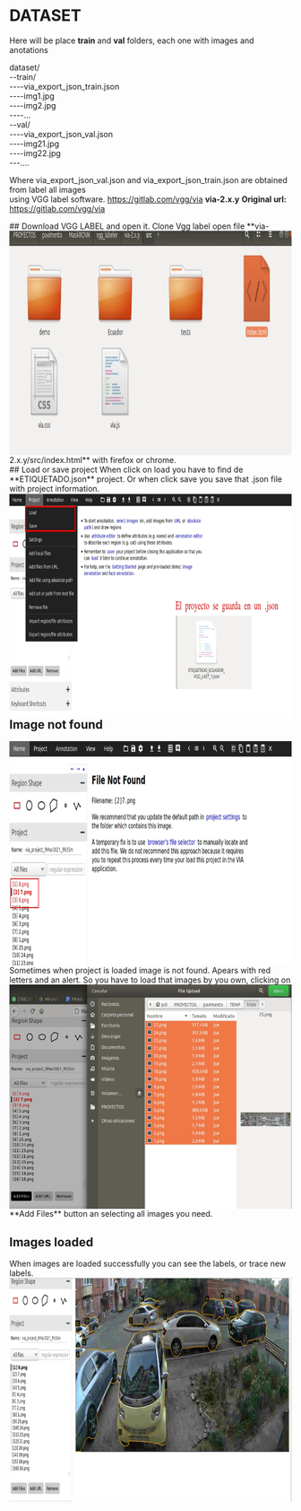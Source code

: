 # DATASET
Here will be place **train** and **val** folders, each one with images and anotations

dataset/  
--train/  
----via_export_json_train.json  
----img1.jpg  
----img2.jpg  
----...  
--val/  
----via_export_json_val.json  
----img21.jpg  
----img22.jpg  
---....  

Where via_export_json_val.json and via_export_json_train.json are obtained from label all images  
using VGG label software. https://gitlab.com/vgg/via **via-2.x.y**
**Original url:** https://gitlab.com/vgg/via  
<div>
## Download VGG LABEL and open it.  
<img src="../README_images/opening_vgglabelel.jpg" align="left"  width="600" height="400">
Clone Vgg label open file **via-2.x.y/src/index.html** with firefox or chrome.  
</div>
## Load or save project  
When click on load you have to find de **ETIQUETADO.json** project. Or when click save you save that .json file with project information.
<img src="../README_images/main_vgglabel.jpg" align="right" width="600" height="400">  

## Image not found  
<img src="../README_images/image_not_found.jpg" align="left" width="600" height="400">
Sometimes when project is loaded image is not found. Apears with red letters and an alert.  
<img src="../README_images/loading_images.jpg" align="left" width="600" height="400">
So you have to load that images by you own, clicking on **Add Files** button an selecting all images you need.  

## Images loaded  
When images are loaded successfully you can see the labels, or trace new labels.
<img src="../README_images/images_loaded.jpg" align="right" width="600" height="400">  

